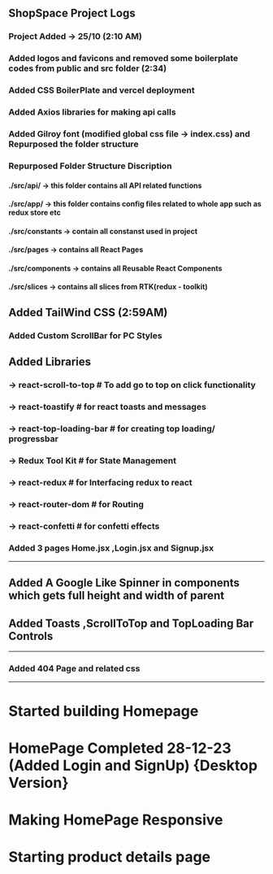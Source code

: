 ## ShopSpace Project Logs

### Project Added -> 25/10 (2:10 AM)

### Added logos and favicons and removed some boilerplate codes from public and src folder (2:34)

### Added CSS BoilerPlate and vercel deployment

### Added Axios libraries for making api calls

### Added Gilroy font (modified global css file -> index.css) and Repurposed the folder structure

### Repurposed Folder Structure Discription
#### ./src/api/ -> this folder contains all API related functions
#### ./src/app/ -> this folder contains config files related to whole app such as redux store etc
#### ./src/constants -> contain all constanst used in project
#### ./src/pages -> contains all React Pages
#### ./src/components -> contains all Reusable React Components
#### ./src/slices -> contains all slices from RTK(redux - toolkit)


## Added TailWind CSS (2:59AM)

### Added Custom ScrollBar for PC Styles

## Added Libraries
### -> react-scroll-to-top # To add go to top on click functionality
### -> react-toastify # for react toasts and messages
### -> react-top-loading-bar  # for creating top loading/ progressbar
### -> Redux Tool Kit # for State Management
### -> react-redux # for Interfacing redux to react
### -> react-router-dom # for Routing
### -> react-confetti # for confetti effects


### Added 3 pages Home.jsx ,Login.jsx and Signup.jsx
-----------------------------------------------------
## Added A Google Like Spinner in components which gets full height and width of parent 
## Added Toasts ,ScrollToTop and TopLoading Bar Controls

------------------------------------------------------
### Added 404 Page and related css

------------------------------------------------------
# Started building Homepage
# HomePage Completed 28-12-23 (Added Login and SignUp) {Desktop Version}
# Making HomePage Responsive

# Starting product details page
